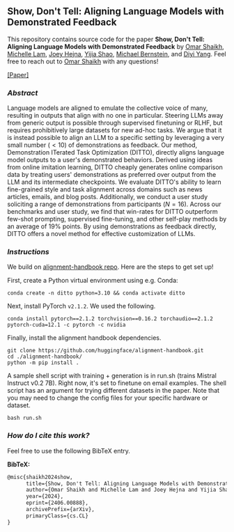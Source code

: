 ## Show, Don't Tell: Aligning Language Models with Demonstrated Feedback

This repository contains source code for the paper **Show, Don't Tell: Aligning Language Models with Demonstrated Feedback** by [Omar Shaikh](https://oshaikh.com/), [Michelle Lam](https://michelle123lam.github.io/), [Joey Hejna](http://joeyhejna.com/), [Yijia Shao](https://cs.stanford.edu/~shaoyj/), [Michael Bernstein](https://hci.stanford.edu/msb/), and [Diyi Yang](https://cs.stanford.edu/~diyiy/). Feel free to reach out to [Omar Shaikh](https://oshaikh.com/) with any questions!

[[Paper]](https://arxiv.org/abs/2406.00888)

### *Abstract* 

Language models are aligned to emulate the collective voice of many, resulting in outputs that align with no one in particular. Steering LLMs away from generic output is possible through supervised finetuning or RLHF, but requires prohibitively large datasets for new ad-hoc tasks. We argue that it is instead possible to align an LLM to a specific setting by leveraging a very small number ($<10$) of demonstrations as feedback. Our method, Demonstration ITerated Task Optimization (DITTO), directly aligns language model outputs to a user's demonstrated behaviors. Derived using ideas from online imitation learning, DITTO cheaply generates online comparison data by treating users' demonstrations as preferred over output from the LLM and its intermediate checkpoints. We evaluate DITTO's ability to learn fine-grained style and task alignment across domains such as news articles, emails, and blog posts. Additionally, we conduct a user study soliciting a range of demonstrations from participants ($N=16$). Across our benchmarks and user study, we find that win-rates for DITTO outperform few-shot prompting, supervised fine-tuning, and other self-play methods by an average of 19\% points. By using demonstrations as feedback directly, DITTO offers a novel method for effective customization of LLMs.

### *Instructions*

We build on [alignment-handbook repo](https://github.com/huggingface/alignment-handbook). Here are the steps to get set up!

First, create a Python virtual environment using e.g. Conda:
```shell
conda create -n ditto python=3.10 && conda activate ditto
```

Next, install PyTorch `v2.1.2`. We used the following.

```shell
conda install pytorch==2.1.2 torchvision==0.16.2 torchaudio==2.1.2 pytorch-cuda=12.1 -c pytorch -c nvidia
```

Finally, install the alignment handbook dependencies.

```shell
git clone https://github.com/huggingface/alignment-handbook.git
cd ./alignment-handbook/
python -m pip install .
```

A sample shell script with training + generation is in run.sh (trains Mistral Instruct v0.2 7B). Right now, it's set to finetune on email examples. The shell script has an argument for trying different datasets in the paper. Note that you may need to change the config files for your specific hardware or dataset.

```shell 
bash run.sh
```

### *How do I cite this work?* 

Feel free to use the following BibTeX entry.

**BibTeX:**

```tex
@misc{shaikh2024show,
      title={Show, Don't Tell: Aligning Language Models with Demonstrated Feedback}, 
      author={Omar Shaikh and Michelle Lam and Joey Hejna and Yijia Shao and Michael Bernstein and Diyi Yang},
      year={2024},
      eprint={2406.00888},
      archivePrefix={arXiv},
      primaryClass={cs.CL}
}
```

